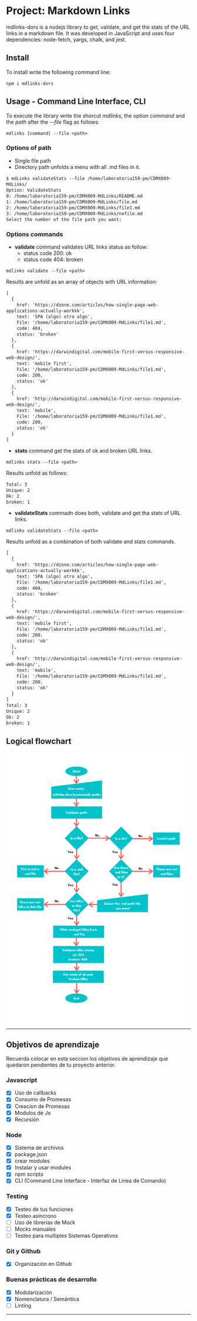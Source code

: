 # Project: Markdown Links
mdlinks-dors is a nodejs library to get, validate, and get the stats of the URL links in a markdown file. It was developed in JavaScript and uses four dependencies: node-fetch, yargs, chalk, and jest.

## Install

To install write the following command line:
```
npm i mdlinks-dors 
```

## Usage - Command Line Interface, CLI

To execute the library write the shorcut *mdlinks*, the option *command* and the *path* after the *--file* flag as follows:

```
mdlinks [command] --file <path> 
```
### Options of path

- Single file path
- Directory path unfolds a menu with all .md files in it.

```
$ mdLinks validateStats --file /home/laboratoria159-pm/CDMX009-MdLinks/
Option: ValidateStats
0: /home/laboratoria159-pm/CDMX009-MdLinks/README.md
1: /home/laboratoria159-pm/CDMX009-MdLinks/file.md
2: /home/laboratoria159-pm/CDMX009-MdLinks/file1.md
3: /home/laboratoria159-pm/CDMX009-MdLinks/nofile.md
Select the number of the file path you want:
```
### Options commands

- **validate** command validates URL links status as follow: 
  - status code 200: ok
  - status code 404: broken
```
mdlinks validate --file <path>
```
Results are unfold as an array of objects with URL information: 

```
[
  {
    href: 'https://dzone.com/articles/how-single-page-web-applications-actually-workkk',
    text: 'SPA (algo) otro algo',
    File: '/home/laboratoria159-pm/CDMX009-MdLinks/file1.md',
    code: 404,
    status: 'broken'
  },
  {
    href: 'https://darwindigital.com/mobile-first-versus-responsive-web-design/',
    text: 'mobile first',
    File: '/home/laboratoria159-pm/CDMX009-MdLinks/file1.md',
    code: 200,
    status: 'ok'
  },
  {
    href: 'http://darwindigital.com/mobile-first-versus-responsive-web-design/',
    text: 'mobile',
    File: '/home/laboratoria159-pm/CDMX009-MdLinks/file1.md',
    code: 200,
    status: 'ok'
  }
]
```

- **stats** command get the stats of ok and broken URL links. 
```
mdlinks stats --file <path>
```
Results unfold as follows:
```
Total: 3
Unique: 2
Ok: 2
broken: 1
```

- **validateStats** commadn does both, validate and get tha stats of URL links. 

```
mdlinks validateStats --file <path>
```
Results unfold as a combination of both validate and stats commands. 

```
[
  {
    href: 'https://dzone.com/articles/how-single-page-web-applications-actually-workkk',
    text: 'SPA (algo) otro algo',
    File: '/home/laboratoria159-pm/CDMX009-MdLinks/file1.md',
    code: 404,
    status: 'broken'
  },
  {
    href: 'https://darwindigital.com/mobile-first-versus-responsive-web-design/',
    text: 'mobile first',
    File: '/home/laboratoria159-pm/CDMX009-MdLinks/file1.md',
    code: 200,
    status: 'ok'
  },
  {
    href: 'http://darwindigital.com/mobile-first-versus-responsive-web-design/',
    text: 'mobile',
    File: '/home/laboratoria159-pm/CDMX009-MdLinks/file1.md',
    code: 200,
    status: 'ok'
  }
]
Total: 3
Unique: 2
Ok: 2
broken: 1
```
## Logical flowchart

<img src="readmeImages/flowchart.png" alt="flowchart"/>

***

## Objetivos de aprendizaje

Recuerda colocar en esta seccion los objetivos de aprendizaje que quedaron 
pendientes de tu proyecto anterior.

### Javascript
- [x] Uso de callbacks
- [x] Consumo de Promesas
- [x] Creacion de Promesas
- [x] Modulos de Js
- [x] Recursión

### Node
- [x] Sistema de archivos
- [x] package.json
- [x] crear modules
- [x] Instalar y usar modules
- [x] npm scripts
- [x] CLI (Command Line Interface - Interfaz de Línea de Comando)

### Testing
- [x] Testeo de tus funciones
- [x] Testeo asíncrono
- [ ] Uso de librerias de Mock
- [ ] Mocks manuales
- [ ] Testeo para multiples Sistemas Operativos

### Git y Github
- [x] Organización en Github

### Buenas prácticas de desarrollo
- [x] Modularización
- [x] Nomenclatura / Semántica
- [ ] Linting

***
